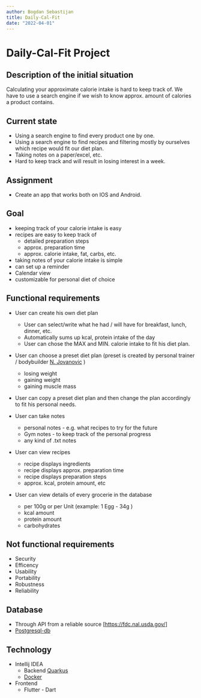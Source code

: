 ```yaml
---
author: Bogdan Sebastijan
title: Daily-Cal-Fit
date: "2022-04-01"
---
```


# Daily-Cal-Fit Project

## Description of the initial situation

Calculating your approximate calorie intake is hard to keep track of. 
We have to use a search engine if we wish to know approx. amount of calories a product contains. 

## Current state

* Using a search engine to find every product one by one.
* Using a search engine to find recipes and filtering mostly by
ourselves which recipe would fit our diet plan.
* Taking notes on a paper/excel, etc.
* Hard to keep track and will result in losing interest in a week.

## Assignment

* Create an app that works both on IOS and Android. 

## Goal

* keeping track of your calorie intake is easy
* recipes are easy to keep track of
    * detailed preparation steps
    * approx. preparation time
    * approx. calorie intake, fat, carbs, etc.
* taking notes of your calorie intake is simple
* can set up a reminder
* Calendar view
* customizable for personal diet of choice

## Functional requirements

* User can create his own diet plan
    * User can select/write what he had / will have for breakfast, lunch, dinner, etc.
    * Automatically sums up kcal, protein intake of the day
    * User can chose the MAX and MIN. calorie intake to fit his diet plan. 

* User can choose a preset diet plan (preset is created by personal trainer / bodybuilder [N. Jovanovic](https://www.instagram.com/nixazizu89/) )
    * losing weight
    * gaining weight
    * gaining muscle mass 

* User can copy a preset diet plan and then change the plan accordingly to fit his personal needs.

* User can take notes 
    * personal notes - e.g. what recipes to try for the future 
    * Gym notes - to keep track of the personal progress
    * any kind of .txt notes

* User can view recipes
  * recipe displays ingredients
  * recipe displays approx. preparation time
  * recipe displays preparation steps
  * approx. kcal, protein amount, etc

* User can view details of every grocerie in the database
    * per 100g or per Unit (example: 1 Egg - 34g    )
    * kcal amount
    * protein amount
    * carbohydrates


## Not functional requirements

* Security
* Efficency
* Usability
* Portability
* Robustness
* Reliability

## Database 

* Through API from a reliable source [https://fdc.nal.usda.gov/]
* [Postgresql-db](https://www.postgresql.org/)

## Technology

* Intellij IDEA
    * Backend [Quarkus](https://quarkus.io/)
    * [Docker](https://www.docker.com/)
 * Frontend 
   * Flutter - Dart
